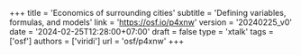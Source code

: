 +++
title = 'Economics of surrounding cities'
subtitle = 'Defining variables, formulas, and models'
link = 'https://osf.io/p4xnw'
version = '20240225_v0'
date = '2024-02-25T12:28:00+07:00'
draft = false
type = 'xtalk'
tags = ['osf']
authors = ['viridi']
url = 'osf/p4xnw'
+++
<!--more-->
